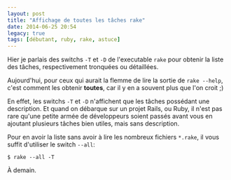 ```yaml
---
layout: post
title: "Affichage de toutes les tâches rake"
date: 2014-06-25 20:54
legacy: true
tags: [débutant, ruby, rake, astuce]
---
```




Hier je parlais des switchs `-T` et `-D` de l'executable `rake` pour
obtenir la liste des tâches, respectivement tronquées ou détaillées.

Aujourd'hui, pour ceux qui aurait la flemme de lire la sortie de
`rake --help`, c'est comment les obtenir **toutes**, car il y en a souvent
plus que l'on croit ;)

<!-- more -->

En effet, les switchs `-T` et `-D` n'affichent que les tâches possédant
une description. Et quand on débarque sur un projet Rails, ou Ruby, il
n'est pas rare qu'une petite armée de développeurs soient passés avant
vous en ajoutant plusieurs tâches bien utiles, mais sans description.

Pour en avoir la liste sans avoir à lire les nombreux fichiers `*.rake`,
il vous suffit d'utiliser le switch `--all`:

    $ rake --all -T



À demain.


